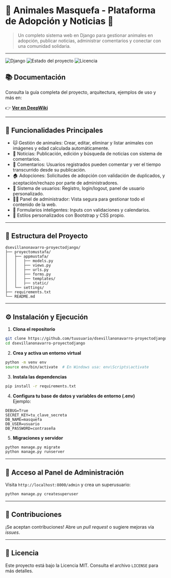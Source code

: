 
# 🐾 Animales Masquefa - Plataforma de Adopción y Noticias 📰

> Un completo sistema web en Django para gestionar animales en adopción, publicar noticias, administrar comentarios y conectar con una comunidad solidaria.

---

![Django](https://img.shields.io/badge/Django-5.1.3-success?style=for-the-badge&logo=django)
![Estado del proyecto](https://img.shields.io/badge/Estado-En%20Desarrollo-orange?style=for-the-badge)
![Licencia](https://img.shields.io/badge/Licencia-MIT-blue?style=for-the-badge)

## 📚 Documentación

Consulta la guía completa del proyecto, arquitectura, ejemplos de uso y más en:

👉 **[Ver en DeepWiki](https://deepwiki.com/DsevillanoNavarro/ProyectoDjango)**

---

## 🚀 Funcionalidades Principales

- 🐱 Gestión de animales: Crear, editar, eliminar y listar animales con imágenes y edad calculada automáticamente.
- 📰 Noticias: Publicación, edición y búsqueda de noticias con sistema de comentarios.
- 💬 Comentarios: Usuarios registrados pueden comentar y ver el tiempo transcurrido desde su publicación.
- 🏠 Adopciones: Solicitudes de adopción con validación de duplicados, y aceptación/rechazo por parte de administradores.
- 🔐 Sistema de usuarios: Registro, login/logout, panel de usuario personalizado.
- 🧑‍💼 Panel de administrador: Vista segura para gestionar todo el contenido de la web.
- 📄 Formularios inteligentes: Inputs con validaciones y calendarios.
- 🎨 Estilos personalizados con Bootstrap y CSS propio.

---

## 🧱 Estructura del Proyecto

```
dsevillanonavarro-proyectodjango/
├── proyectomustafa/
│   ├── appmustafa/
│   │   ├── models.py
│   │   ├── views.py
│   │   ├── urls.py
│   │   ├── forms.py
│   │   ├── templates/
│   │   ├── static/
│   └── settings/
├── requirements.txt
└── README.md
```

---

## ⚙️ Instalación y Ejecución

1. **Clona el repositorio**  
```bash
git clone https://github.com/tuusuario/dsevillanonavarro-proyectodjango.git
cd dsevillanonavarro-proyectodjango
```

2. **Crea y activa un entorno virtual**  
```bash
python -m venv env
source env/bin/activate  # En Windows usa: env\Scripts\activate
```

3. **Instala las dependencias**  
```bash
pip install -r requirements.txt
```

4. **Configura tu base de datos y variables de entorno (.env)**  
Ejemplo:
```
DEBUG=True
SECRET_KEY=tu_clave_secreta
DB_NAME=masquefa
DB_USER=usuario
DB_PASSWORD=contraseña
```

5. **Migraciones y servidor**  
```bash
python manage.py migrate
python manage.py runserver
```

---

## 👤 Acceso al Panel de Administración

Visita `http://localhost:8000/admin` y crea un superusuario:

```bash
python manage.py createsuperuser
```

---

## 🤝 Contribuciones

¡Se aceptan contribuciones! Abre un *pull request* o sugiere mejoras vía *issues*.

---

## 📝 Licencia

Este proyecto está bajo la Licencia MIT. Consulta el archivo `LICENSE` para más detalles.
